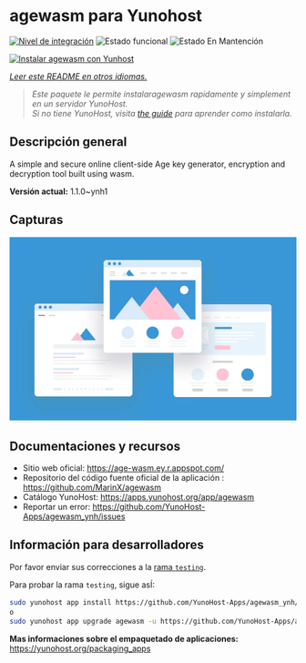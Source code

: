 <!--
Este archivo README esta generado automaticamente<https://github.com/YunoHost/apps/tree/master/tools/readme_generator>
No se debe editar a mano.
-->

# agewasm para Yunohost

[![Nivel de integración](https://apps.yunohost.org/badge/integration/agewasm)](https://ci-apps.yunohost.org/ci/apps/agewasm/)
![Estado funcional](https://apps.yunohost.org/badge/state/agewasm)
![Estado En Mantención](https://apps.yunohost.org/badge/maintained/agewasm)

[![Instalar agewasm con Yunhost](https://install-app.yunohost.org/install-with-yunohost.svg)](https://install-app.yunohost.org/?app=agewasm)

*[Leer este README en otros idiomas.](./ALL_README.md)*

> *Este paquete le permite instalaragewasm rapidamente y simplement en un servidor YunoHost.*  
> *Si no tiene YunoHost, visita [the guide](https://yunohost.org/install) para aprender como instalarla.*

## Descripción general

A simple and secure online client-side Age key generator, encryption and decryption tool built using wasm.

**Versión actual:** 1.1.0~ynh1

## Capturas

![Captura de agewasm](./doc/screenshots/example.jpg)

## Documentaciones y recursos

- Sitio web oficial: <https://age-wasm.ey.r.appspot.com/>
- Repositorio del código fuente oficial de la aplicación : <https://github.com/MarinX/agewasm>
- Catálogo YunoHost: <https://apps.yunohost.org/app/agewasm>
- Reportar un error: <https://github.com/YunoHost-Apps/agewasm_ynh/issues>

## Información para desarrolladores

Por favor enviar sus correcciones a la [rama `testing`](https://github.com/YunoHost-Apps/agewasm_ynh/tree/testing).

Para probar la rama `testing`, sigue asÍ:

```bash
sudo yunohost app install https://github.com/YunoHost-Apps/agewasm_ynh/tree/testing --debug
o
sudo yunohost app upgrade agewasm -u https://github.com/YunoHost-Apps/agewasm_ynh/tree/testing --debug
```

**Mas informaciones sobre el empaquetado de aplicaciones:** <https://yunohost.org/packaging_apps>
